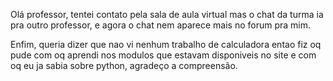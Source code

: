 Olá professor, tentei contato pela sala de aula virtual mas o chat da turma ia pra outro professor, e agora o chat nem aparece mais no forum pra mim.

Enfim, queria dizer que nao vi nenhum trabalho de calculadora entao fiz oq pude com oq aprendi nos modulos que estavam disponiveis no site e com oq eu ja sabia sobre python, agradeço a compreensão.
